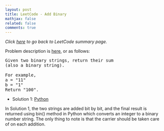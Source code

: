 ```yaml
---
layout: post
title: LeetCode - Add Binary
mathjax: false
related: false
comments: true
---
```


_Click [here](./index.html) to go back to LeetCode summary page._

Problem description is [here](https://oj.leetcode.com/problems/add-binary/), or as follows: 

<pre>
Given two binary strings, return their sum 
(also a binary string).

For example,
a = "11"
b = "1"
Return "100". 
</pre>

* Solution 1: [Python](https://github.com/lijunhw/leetcode_practice/blob/master/add_binary_easy/Solution1.py)


In Solution 1, the two strings are added bit by bit, and the final result is returned using bin() method in Python which converts an integer to a binary number string. The only thing to note is that the carrier should be taken care of on each addition. 

